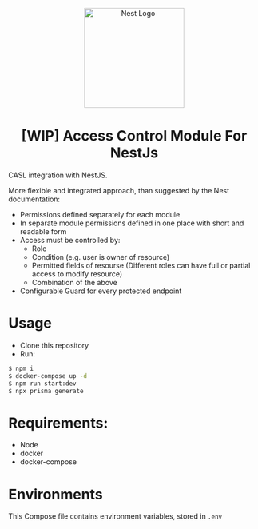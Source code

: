 <p align="center">
  <a href="http://nestjs.com/" target="blank"><img src="https://nestjs.com/img/logo-small.svg" width="200" alt="Nest Logo" /></a>
</p>
<h1 align="center">[WIP] Access Control Module For NestJs</h1>

CASL integration with NestJS.

More flexible and integrated approach, than suggested by the Nest documentation:

- Permissions defined separately for each module
- In separate module permissions defined in one place with short and readable form
- Access must be controlled by:
  - Role
  - Condition (e.g. user is owner of resource)
  - Permitted fields of resourse (Different roles can have full or partial access to modify resource)
  - Combination of the above
- Сonfigurable Guard for every protected endpoint

# Usage

- Clone this repository
- Run:

```bash
$ npm i
$ docker-compose up -d
$ npm run start:dev
$ npx prisma generate
```

# Requirements:

- Node
- docker
- docker-compose

# Environments

This Compose file contains environment variables, stored in `.env`


